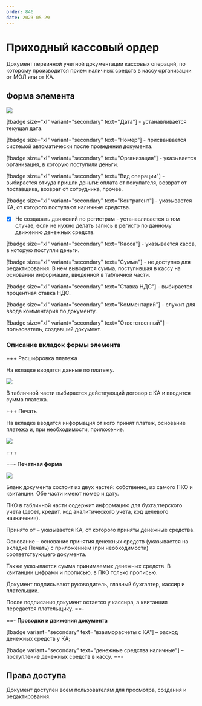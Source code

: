 ```yaml
---
order: 846
date: 2023-05-29
---
```

# Приходный кассовый ордер

Документ первичной учетной документации кассовых операций, по которому производится прием наличных средств в кассу организации от МОЛ или от КА.

## Форма элемента

![](/images/ПКО.jpg)

[!badge size="xl" variant="secondary" text="Дата"] - устанавливается текущая дата.

[!badge size="xl" variant="secondary" text="Номер"] - присваивается системой автоматически после проведения документа.

[!badge size="xl" variant="secondary" text="Организация"] -  указывается организация, в которую поступили деньги.

[!badge size="xl" variant="secondary" text="Вид операции"] - выбирается откуда пришли деньги: оплата от покупателя, возврат от поставщика, возврат от сотрудника, прочее.

[!badge size="xl" variant="secondary" text="Контрагент"] - указывается КА, от которого поступают наличные средства.

- [x] Не создавать движений по регистрам -  устанавливается в том случае, если не нужно делать запись в регистр по данному движению денежных средств.

[!badge size="xl" variant="secondary" text="Касса"] - указывается касса, в которую поступли деньги.

[!badge size="xl" variant="secondary" text="Сумма"] -  не доступно для редактирования. В нем выводится сумма, поступившая в кассу на основании информации, введенной в табличной части.

[!badge size="xl" variant="secondary" text="Ставка НДС"] - выбирается процентная ставка НДС.

[!badge size="xl" variant="secondary" text="Комментарий"] - служит для ввода комментария по документу.

[!badge size="xl" variant="secondary" text="Ответственный"] – пользователь, создавший документ.

### Описание вкладок формы элемента

+++ Расшифровка платежа

На вкладке вводятся данные по платежу.

![](/images/Вкладка_расшифровка_платежа.jpg)

В табличной части выбирается действующий договор с КА и вводится сумма платежа. 

+++ Печать

На вкладке вводится информация от кого принят платеж, основание платежа и, при необходимости, приложение.

![](/images/Вкладка_печать_ПКО.jpg)

+++

==- **Печатная форма**

![](/images/Печатная_форма_ПКО.jpg)

Бланк документа состоит из двух частей: собственно, из самого ПКО и квитанции.
Обе части имеют номер и дату.

ПКО в табличной части содержит информацию для бухгалтерского учета (дебет, кредит, код аналитического учета, код целевого назначения).

Принято от – указывается КА, от которого приняты денежные средства.

Основание – основание принятия денежных средств (указывается на вкладке Печать) с приложением (при необходимости) соответствующего документа.

Также указывается сумма принимаемых денежных средств. В квитанции цифрами и прописью, в ПКО только прописью.

Документ подписывают руководитель, главный бухгалтер, кассир и плательщик.

После подписания документ остается у кассира, а квитанция передается плательщику.
==-

==- **Проводки и движения документа**

[!badge variant="secondary" text="взаиморасчеты с КА"] – расход денежных средств у КА;

[!badge variant="secondary" text="денежные средства наличные"] – поступление денежных средств в кассу.
==-

## Права доступа

Документ доступен всем пользователям для просмотра, создания и редактирования.

